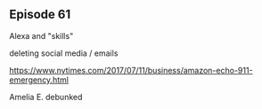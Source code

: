 ## Episode 61

Alexa and "skills"

deleting social media / emails

https://www.nytimes.com/2017/07/11/business/amazon-echo-911-emergency.html

Amelia E. debunked

